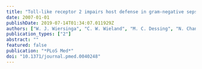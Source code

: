 ```yaml
---
title: "Toll-like receptor 2 impairs host defense in gram-negative sepsis caused by Burkholderia pseudomallei (Melioidosis)"
date: 2007-01-01
publishDate: 2019-07-14T01:34:07.011929Z
authors: ["W. J. Wiersinga", "C. W. Wieland", "M. C. Dessing", "N. Chantratita", "A. C. Cheng", "D. Limmathurotsakul", "W. Chierakul", "M. Leendertse", "S. Florquin", "A. F. de Vos", "N. White", "A. M. Dondorp", "N. P. Day", "S. J. Peacock", "T. van der Poll"]
publication_types: ["2"]
abstract: ""
featured: false
publication: "*PLoS Med*"
doi: "10.1371/journal.pmed.0040248"
---
```


